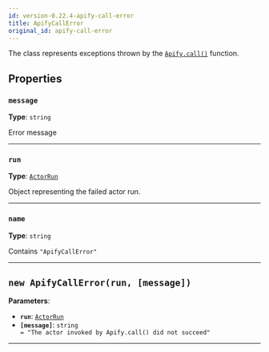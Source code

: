 ```yaml
---
id: version-0.22.4-apify-call-error
title: ApifyCallError
original_id: apify-call-error
---
```


<a name="apifycallerror"></a>

The class represents exceptions thrown by the [`Apify.call()`](../api/apify#call) function.

## Properties

### `message`

**Type**: `string`

Error message

---

### `run`

**Type**: [`ActorRun`](../typedefs/actor-run)

Object representing the failed actor run.

---

### `name`

**Type**: `string`

Contains `"ApifyCallError"`

---

<a name="exports.apifycallerror"></a>

## `new ApifyCallError(run, [message])`

**Parameters**:

-   **`run`**: [`ActorRun`](../typedefs/actor-run)
-   **`[message]`**: `string` <code> = &quot;The actor invoked by Apify.call() did not succeed&quot;</code>

---
